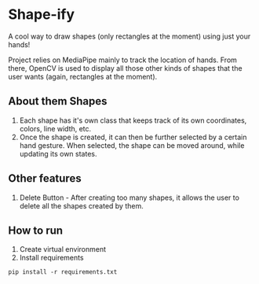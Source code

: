 # **Shape-ify**
A cool way to draw shapes (only rectangles at the moment) using just your hands!

Project relies on MediaPipe mainly to track the location of hands. From there, OpenCV is used to display all those
other kinds of shapes that the user wants (again, rectangles at the moment).

## About them Shapes
1. Each shape has it's own class that keeps track of its own coordinates, colors, line width, etc.
2. Once the shape is created, it can then be further selected by a certain hand gesture. When selected,
   the shape can be moved around, while updating its own states.

## Other features
1. Delete Button - After creating too many shapes, it allows the user to delete all the shapes created by them.

## How to run
1. Create virtual environment
2. Install requirements
```
pip install -r requirements.txt
```